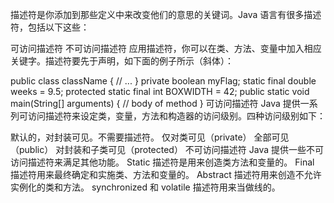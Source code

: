 描述符是你添加到那些定义中来改变他们的意思的关键词。Java 语言有很多描述符，包括以下这些：

可访问描述符
不可访问描述符
应用描述符，你可以在类、方法、变量中加入相应关键字。描述符要先于声明，如下面的例子所示（斜体）：

public class className {
   // ...
}
private boolean myFlag;
static final double weeks = 9.5;
protected static final int BOXWIDTH = 42;
public static void main(String[] arguments) {
   // body of method
}
可访问描述符
Java 提供一系列可访问描述符来设定类，变量，方法和构造器的访问级别。四种访问级别如下：

默认的，对封装可见。不需要描述符。
仅对类可见（private）
全部可见（public）
对封装和子类可见（protected）
不可访问描述符
Java 提供一些不可访问描述符来满足其他功能。
Static 描述符是用来创造类方法和变量的。
Final 描述符用来最终确定和实施类、方法和变量的。
Abstract 描述符用来创造不允许实例化的类和方法。
synchronized 和 volatile 描述符用来当做线的。